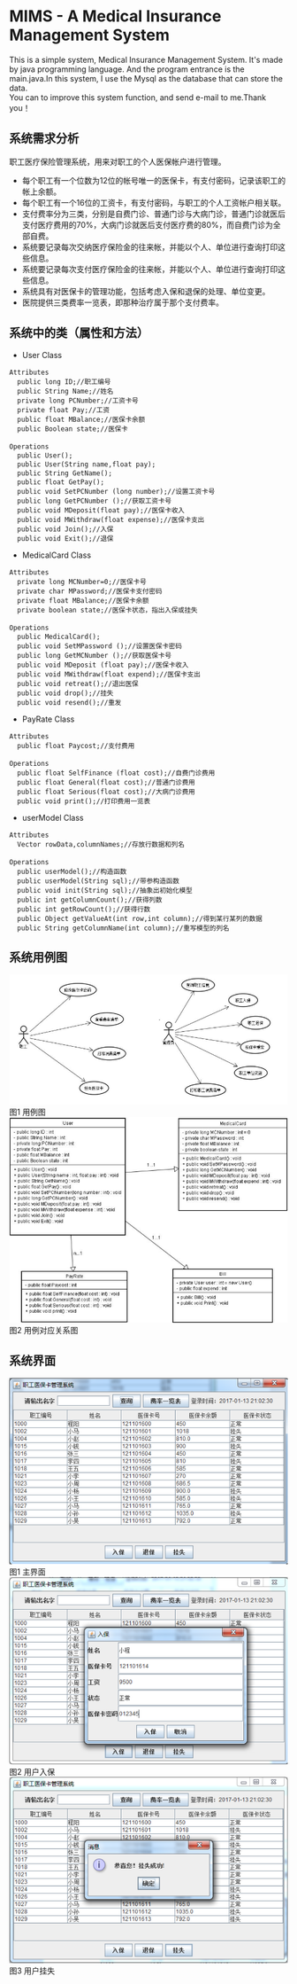 # MIMS - A Medical Insurance Management System

This is a simple system, Medical Insurance Management System. It's made by java programming language.
And the program entrance is the main.java.In this system, I use the Mysql as the database that can store the data.<br>
You can to improve this system function, and send e-mail to me.Thank you！

## 系统需求分析
职工医疗保险管理系统，用来对职工的个人医保帐户进行管理。
* 每个职工有一个位数为12位的帐号唯一的医保卡，有支付密码，记录该职工的帐上余额。
* 每个职工有一个16位的工资卡，有支付密码，与职工的个人工资帐户相关联。
* 支付费率分为三类，分别是自费门诊、普通门诊与大病门诊，普通门诊就医后支付医疗费用的70%，大病门诊就医后支付医疗费的80%，而自费门诊为全部自费。
* 系统要记录每次交纳医疗保险金的往来帐，并能以个人、单位进行查询打印这些信息。
* 系统要记录每次支付医疗保险金的往来帐，并能以个人、单位进行查询打印这些信息。
* 系统具有对医保卡的管理功能，包括考虑入保和退保的处理、单位变更。
* 医院提供三类费率一览表，即那种治疗属于那个支付费率。

## 系统中的类（属性和方法）
* User Class
```
Attributes
  public long ID;//职工编号
  public String Name;//姓名
  private long PCNumber;//工资卡号
  private float Pay;//工资
  public float MBalance;//医保卡余额
  public Boolean state;//医保卡
  
Operations
  public User();
  public User(String name,float pay);
  public String GetName();
  public float GetPay();
  public void SetPCNumber (long number);//设置工资卡号
  public long GetPCNumber ();//获取工资卡号
  public void MDeposit(float pay);//医保卡收入
  public void MWithdraw(float expense);//医保卡支出
  public void Join();//入保
  public void Exit();//退保

```
* MedicalCard Class
```
Attributes
  private long MCNumber=0;//医保卡号
  private char MPassword;//医保卡支付密码
  private float MBalance;//医保卡余额
  private boolean state;//医保卡状态，指出入保或挂失
  
Operations
  public MedicalCard();
  public void SetMPassword ();//设置医保卡密码
  public long GetMCNumber ();//获取医保卡号
  public void MDeposit (float pay);//医保卡收入
  public void MWithdraw(float expend);//医保卡支出
  public void retreat();//退出医保
  public void drop();//挂失
  public void resend();//重发

```
* PayRate Class
```
Attributes
  public float Paycost;//支付费用
  
Operations 
  public float SelfFinance (float cost);//自费门诊费用
  public float General(float cost);//普通门诊费用
  public float Serious(float cost);//大病门诊费用
  public void print();//打印费用一览表

```
* userModel Class
```
Attributes
  Vector rowData,columnNames;//存放行数据和列名
  
Operations
  public userModel();//构造函数
  public userModel(String sql);//带参构造函数
  public void init(String sql);//抽象出初始化模型
  public int getColumnCount();//获得列数
  public int getRowCount();//获得行数
  public Object getValueAt(int row,int column);//得到某行某列的数据
  public String getColumnName(int column);//重写模型的列名

```
## 系统用例图
![用例图](https://github.com/amateur-RD/MIMS/raw/master/系统截图/UserCase.JPG "用例图")
图1 用例图
![](https://github.com/amateur-RD/MIMS/raw/master/系统截图/关联.JPG "用例对应关系图")
图2 用例对应关系图

## 系统界面
![](https://github.com/amateur-RD/MIMS/raw/master/系统截图/系统主界面.png "系统主界面")
图1 主界面
![](https://github.com/amateur-RD/MIMS/raw/master/系统截图/入保.png "用户入保")
图2 用户入保
![](https://github.com/amateur-RD/MIMS/raw/master/系统截图/挂失.png "用户挂失")
图3 用户挂失
